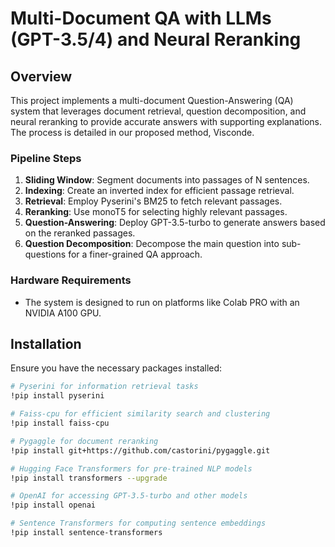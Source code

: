 # Multi-Document QA with LLMs (GPT-3.5/4) and Neural Reranking

## Overview
This project implements a multi-document Question-Answering (QA) system that leverages document retrieval, question decomposition, and neural reranking to provide accurate answers with supporting explanations. The process is detailed in our proposed method, Visconde.

### Pipeline Steps
1. **Sliding Window**: Segment documents into passages of N sentences.
2. **Indexing**: Create an inverted index for efficient passage retrieval.
3. **Retrieval**: Employ Pyserini's BM25 to fetch relevant passages.
4. **Reranking**: Use monoT5 for selecting highly relevant passages.
5. **Question-Answering**: Deploy GPT-3.5-turbo to generate answers based on the reranked passages.
6. **Question Decomposition**: Decompose the main question into sub-questions for a finer-grained QA approach.

### Hardware Requirements
- The system is designed to run on platforms like Colab PRO with an NVIDIA A100 GPU.

## Installation

Ensure you have the necessary packages installed:

```bash
# Pyserini for information retrieval tasks
!pip install pyserini

# Faiss-cpu for efficient similarity search and clustering
!pip install faiss-cpu

# Pygaggle for document reranking
!pip install git+https://github.com/castorini/pygaggle.git

# Hugging Face Transformers for pre-trained NLP models
!pip install transformers --upgrade

# OpenAI for accessing GPT-3.5-turbo and other models
!pip install openai

# Sentence Transformers for computing sentence embeddings
!pip install sentence-transformers
